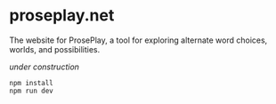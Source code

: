 # proseplay.net

The website for ProsePlay, a tool for exploring alternate word choices, worlds, and possibilities.

*under construction*

```
npm install
npm run dev
```